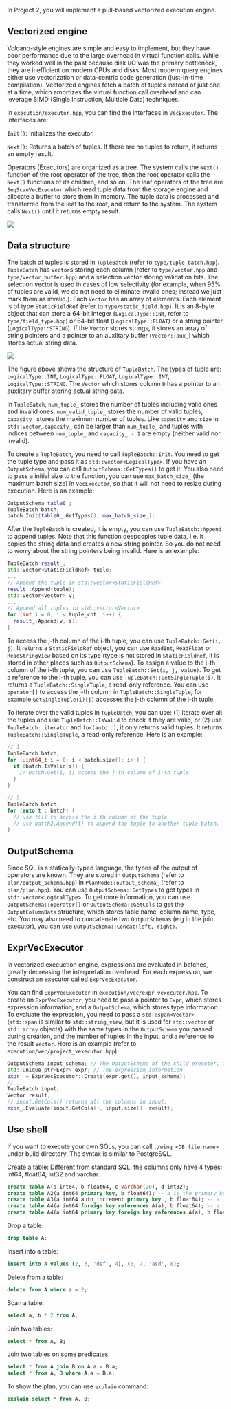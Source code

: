 In Project 2, you will implement a pull-based vectorized execution engine.

## Vectorized engine

Volcano-style engines are simple and easy to implement, but they have poor performance due to the large overhead in virtual function calls. While they worked well in the past because disk I/O was the primary bottleneck, they are inefficient on modern CPUs and disks. Most modern query engines either use vectorization or data-centric code generation (just-in-time compilation). Vectorized engines fetch a batch of tuples instead of just one at a time, which amortizes the virtual function call overhead and can leverage SIMD (Single Instruction, Multiple Data) techniques.

In `execution/executor.hpp`, you can find the interfaces in `VecExecutor`. The interfaces are:

`Init()`: Initializes the executor.

`Next()`: Returns a batch of tuples. If there are no tuples to return, it returns an empty result.

Operators (Executors) are organized as a tree. The system calls the `Next()` function of the root operator of the tree, then the root operator calls the `Next()` functions of its children, and so on. The leaf operators of the tree are `SeqScanVecExecutor` which read tuple data from the storage engine and allocate a buffer to store them in memory. The tuple data is processed and transferred from the leaf to the root, and return to the system. The system calls `Next()` until it returns empty result.

![](pics/operatortree.png)

## Data structure

The batch of tuples is stored in `TupleBatch` (refer to `type/tuple_batch.hpp`). `TupleBatch` has `Vector`s storing each column (refer to `type/vector.hpp` and `type/vector_buffer.hpp`) and a selection vector storing validation bits. The selection vector is used in cases of low selectivity (for example, when 95\% of tuples are valid, we do not need to eliminate invalid ones; instead we just mark them as invalid.). Each `Vector` has an array of elements. Each element is of type `StaticFieldRef` (refer to `type/static_field.hpp`). It is an 8-byte object that can store a 64-bit integer (`LogicalType::INT`, refer to `type/field_type.hpp`) or 64-bit float (`LogicalType::FLOAT`) or a string pointer (`LogicalType::STRING`). If the `Vector` stores strings, it stores an array of string pointers and a pointer to an auxlitary buffer (`Vector::aux_`) which stores actual string data.

![](pics/tuplebatch.png)

The figure above shows the structure of `TupleBatch`. The types of tuple are: `LogicalType::INT`, `LogicalType::FLOAT`, `LogicalType::INT`, `LogicalType::STRING`. The `Vector` which stores column `D` has a pointer to an auxlitary buffer storing actual string data.

In `TupleBatch`, `num_tuple_` stores the number of tuples including valid ones and invalid ones, `num_valid_tuple_` stores the number of valid tuples, `capacity_` stores the maximum number of tuples. Like `capacity` and `size` in `std::vector`, `capacity_` can be larger than `num_tuple_` and tuples with indices between `num_tuple_` and `capacity_ - 1` are empty (neither valid nor invalid).

To create a `TupleBatch`, you need to call `TupleBatch::Init`. You need to get the tuple type and pass it as `std::vector<LogicalType>`. If you have an `OutputSchema`, you can call `OutputSchema::GetTypes()` to get it. You also need to pass a initial size to the function, you can use `max_batch_size_` (the maximum batch size) in `VecExecutor`, so that it will not need to resize during execution. Here is an example:

```c++
OutputSchema table0_;
TupleBatch batch;
batch.Init(table0_.GetTypes(), max_batch_size_);
```

After the `TupleBatch` is created, it is empty, you can use `TupleBatch::Append` to append tuples. Note that this function deepcopies tuple data, i.e. it copies the string data and creates a new string pointer. So you do not need to worry about the string pointers being invalid. Here is an example:

```c++
TupleBatch result_;
std::vector<StaticFieldRef> tuple;
...
// Append the tuple in std::vector<StaticFieldRef>
result_.Append(tuple);
std::vector<Vector> v;
...
// Append all tuples in std::vector<Vector>
for (int i = 0; i < tuple_cnt; i++) {
  result_.Append(v, i);
}
```

To access the j-th column of the i-th tuple, you can use `TupleBatch::Get(i, j)`. It returns a `StaticFieldRef` object, you can use `ReadInt`, `ReadFloat` or `ReadStringView` based on its type (type is not stored in `StaticFieldRef`, it is stored in other places such as `OutputSchema`). To assign a value to the j-th column of the i-th tuple, you can use `TupleBatch::Set(i, j, value)`. To get a reference to the i-th tuple, you can use `TupleBatch::GetSingleTuple(i)`, it returns a `TupleBatch::SingleTuple`, a read-only reference. You can use `operator[]` to access the j-th column in `TupleBatch::SingleTuple`, for example `GetSingleTuple(i)[j]` accesses the j-th column of the i-th tuple.

To iterate over the valid tuples in `TupleBatch`, you can use: (1) iterate over all the tuples and use `TupleBatch::IsValid` to check if they are valid, or (2) use `TupleBatch::iterator` and `for(auto :)`, it only returns valid tuples. It returns `TupleBatch::SingleTuple`, a read-only reference. Here is an example:

```c++
// 1.
TupleBatch batch;
for (uint64_t i = 0; i < batch.size(); i++) {
  if (batch.IsValid(i)) {
    // batch.Get(i, j) access the j-th column of i-th tuple.
  }
}

// 2.
TupleBatch batch;
for (auto t : batch) {
  // use t[i] to access the i-th column of the tuple
  // use batch2.Append(t) to append the tuple to another tuple batch.
}

```


## OutputSchema

Since SQL is a statically-typed language, the types of the output of operators are known. They are stored in `OutputSchema` (refer to `plan/output_schema.hpp`) in `PlanNode::output_schema_` (refer to `plan/plan.hpp`). You can use `OutputSchema::GetTypes` to get types in `std::vector<LogicalType>`. To get more information, you can use `OutputSchema::operator[]` or `OutputSchema::GetCols` to get the `OutputColumnData` structure, which stores table name, column name, type, etc. You may also need to concatenate two `OutputSchema`s (e.g in the join executor), you can use `OutputSchema::Concat(left, right)`.

## ExprVecExecutor

In vectorized execuction engine, expressions are evaluated in batches, greatly decreasing the interpretation overhead. For each expression, we construct an executor called `ExprVecExecutor`.

You can find `ExprVecExecutor` in `execution/vec/expr_vexecutor.hpp`. To create an `ExprVecExecutor`, you need to pass a pointer to `Expr`, which stores expression information, and a `OutputSchema`, which stores type information. To evaluate the expression, you need to pass a `std::span<Vector>` (`std::span` is similar to `std::string_view`, but it is used for `std::vector` or `std::array` objects) with the same types in the `OutputSchema` you passed during creation, and the number of tuples in the input, and a reference to the result `Vector`. Here is an example (refer to `execution/vec/project_vexecutor.hpp`):

```c++
OutputSchema input_schema; // The OutputSchema of the child executor, it has the type of input tuples.
std::unique_ptr<Expr> expr; // The expression information
expr_ = ExprVecExecutor::Create(expr.get(), input_schema);
//...
TupleBatch input;
Vector result;
// input.GetCols() returns all the columns in input.
expr_.Evaluate(input.GetCols(), input.size(), result);
```

## Use shell

If you want to execute your own SQLs, you can call `./wing <DB file name>` under build directory. The syntax is similar to PostgreSQL.

Create a table: Different from standard SQL, the columns only have 4 types: int64, float64, int32 and varchar.

```sql
create table A(a int64, b float64, c varchar(20), d int32);
create table A2(a int64 primary key, b float64); -- a is the primary key of A2
create table A3(a int64 auto_increment primary key , b float64); -- a is the primary key and it is an auto_increment value (you can always pass 0 to it while inserting and it is automatically set to 1, 2, 3, 4....)
create table A4(a int64 foreign key references A(a), b float64); -- a is a foreign key referencing A(a).
create table A4(a int64 primary key foreign key references A(a), b float64); -- a is a foreign key referencing A(a) and it is the primary key of A5.
```

Drop a table:

```sql
drop table A;
```

Insert into a table:

```sql
insert into A values (2, 3, 'dsf', 4), (6, 7, 'asd', 8);
```

Delete from a table:

```sql
delete from A where a = 2;
```

Scan a table:

```sql
select a, b * 2 from A;
```

Join two tables:

```sql
select * from A, B;
```

Join two tables on some predicates:

```sql
select * from A join B on A.a = B.a;
select * from A, B where A.a = B.a;
```

To show the plan, you can use `explain` command:

```sql
explain select * from A, B;
```
